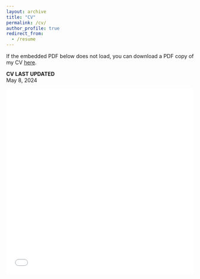 ```yaml
---
layout: archive
title: "CV"
permalink: /cv/
author_profile: true
redirect_from:
  - /resume
---
```

If the embedded PDF below does not load, you can download a PDF copy of my CV [here](/files/pdf/cv_david.pdf).

**CV LAST UPDATED**
<br/> May 8, 2024

<iframe src="/files/pdf/cv_david.pdf" width="100%" height="500" frameborder="no" border="0" marginwidth="0" marginheight="0"></iframe>


